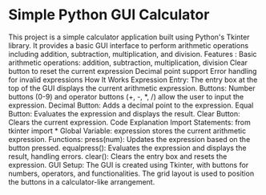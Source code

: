 # Simple Python GUI Calculator
This project is a simple calculator application built using Python's Tkinter library. It provides a basic GUI interface to perform arithmetic operations including addition, subtraction, multiplication, and division.
Features :
Basic arithmetic operations: addition, subtraction, multiplication, division
Clear button to reset the current expression
Decimal point support
Error handling for invalid expressions
How It Works
Expression Entry: The entry box at the top of the GUI displays the current arithmetic expression.
Buttons: Number buttons (0-9) and operator buttons (+, -, *, /) allow the user to input the expression.
Decimal Button: Adds a decimal point to the expression.
Equal Button: Evaluates the expression and displays the result.
Clear Button: Clears the current expression.
Code Explanation
Import Statements:
from tkinter import *
Global Variable:
expression stores the current arithmetic expression.
Functions:
press(num): Updates the expression based on the button pressed.
equalpress(): Evaluates the expression and displays the result, handling errors.
clear(): Clears the entry box and resets the expression.
GUI Setup:
The GUI is created using Tkinter, with buttons for numbers, operators, and functionalities.
The grid layout is used to position the buttons in a calculator-like arrangement.

